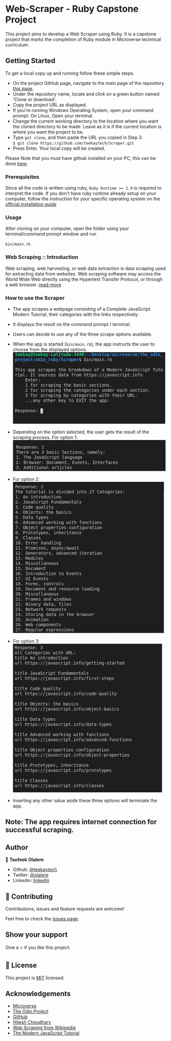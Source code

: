 # Web-Scraper - Ruby Capstone Project

This project aims to develop a Web Scraper using Ruby. It is a capstone project that marks the completion of Ruby module in Microverse technical curriculum.

## Getting Started

To get a local copy up and running follow these simple steps.

- On the project GitHub page, navigate to the main page of the repository [this page](https://github.com/teekaytech/Scraper).
- Under the repository name, locate and click on a green button named 'Clone or download'. 
- Copy the project URL as displayed.
- If you're running Windows Operating System, open your command prompt. On Linux, Open your terminal.
- Change the current working directory to the location where you want the cloned directory to be made. Leave as it is if the current location is where you want the project to be.
- Type `git clone`, and then paste the URL you copied in Step 3.<br>
`$ git clone https://github.com/teekaytech/Scraper.git`
- Press Enter. Your local copy will be created.

Please Note that you must have github installed on your PC, this can be done [here](https://gist.github.com/derhuerst/1b15ff4652a867391f03).


### Prerequisites

Since all the code is written using ruby, `Ruby Runtime >= 1.9` is required to interpret the code. If you don't have ruby runtime already setup on your computer, follow the instruction for your specific operating system on the [official installation guide](https://www.ruby-lang.org/en/documentation/installation/)

### Usage

After cloning on your computer, open the folder using your terminal/command prompt window and run

`bin/main.rb`

### Web Scraping :: Introduction
Web scraping, web harvesting, or web data extraction is data scraping used for extracting data from websites. Web scraping software may access the World Wide Web directly using the Hypertext Transfer Protocol, or through a web browser. [read-more](https://en.wikipedia.org/wiki/Web_scraping)

### How to use the Scraper
- The app scrapes a webpage consisting of a Complete JavaScript Modern Tutorial, their categories with the links respectively.
- It displays the result on the command prompt / terminal.
- Users can decide to use any of the three scrape options available.
- When the app is started (`bin/main.rb`), the app instructs the user to choose from the displayed options.<br>
![screenshot](/assets/img/shot1.png)

- Depending on the option selected, the user gets the result of the scraping process. For option 1:<br>
![screenshot](/assets/img/shot2.png)

- For option 2:<br>
![screenshot](/assets/img/shot3.png)

- For option 3:<br>
![screenshot](/assets/img/shot4.png)

- Inserting any other value aside these three options will terminate the app.

## Note: The app requires internet connection for successful scraping.


## Author

👤 **Taofeek Olalere**

- Github: [@teekaytech](https://github.com/teekaytech)
- Twitter: [@olalere](https://twitter.com/ola_lere)
- Linkedin: [linkedin](https://linkedin.com/in/teekaytech)

## 🤝 Contributing

Contributions, issues and feature requests are welcome!

Feel free to check the [issues page](issues/).

## Show your support

Give a ⭐️ if you like this project.

## 📝 License

This project is [MIT](lic.url) licensed.

## Acknowledgements

- [Microverse](https://microverse.pathwright.com/library/fast-track-curriculum/69047/path/step/57421589/)
- [The Odin Project](https://www.theodinproject.com/courses/ruby-programming/lessons/basic-enumerable-methods#learning-outcomes)
- [GitHub](https://help.github.com/en/github/creating-cloning-and-archiving-repositories/cloning-a-repository)
- [Hitesh Choudhary](https://www.youtube.com/watch?v=qU_gdQ1FvjM)
- [Web Scraping from Wikipedia](https://en.wikipedia.org/wiki/Web_scraping)
- [The Modern JavaScript Tutorial](https://javascript.info/)
